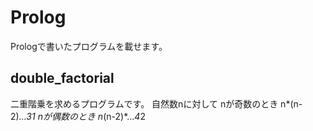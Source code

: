 # Prolog

Prologで書いたプログラムを載せます。

## double_factorial

二重階乗を求めるプログラムです。
自然数nに対して
  nが奇数のとき n*(n-2)*...*3*1
  nが偶数のとき n*(n-2)*...*4*2

